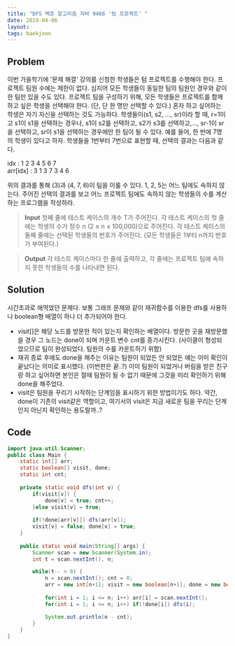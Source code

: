 ```yaml
---
title: "DFS 백준 알고리즘 자바 9466 '텀 프로젝트' "
date: 2019-04-06
layout:
tags: baekjoon
---
```



## Problem
이번 가을학기에 '문제 해결' 강의를 신청한 학생들은 텀 프로젝트를 수행해야 한다. 프로젝트 팀원 수에는 제한이 없다. 심지어 모든 학생들이 동일한 팀의 팀원인 경우와 같이 한 팀만 있을 수도 있다. 프로젝트 팀을 구성하기 위해, 모든 학생들은 프로젝트를 함께하고 싶은 학생을 선택해야 한다. (단, 단 한 명만 선택할 수 있다.) 혼자 하고 싶어하는 학생은 자기 자신을 선택하는 것도 가능하다.
학생들이(s1, s2, ..., sr)이라 할 때, r=1이고 s1이 s1을 선택하는 경우나, s1이 s2를 선택하고, s2가 s3를 선택하고,..., sr-1이 sr을 선택하고, sr이 s1을 선택하는 경우에만 한 팀이 될 수 있다.
예를 들어, 한 반에 7명의 학생이 있다고 하자. 학생들을 1번부터 7번으로 표현할 때, 선택의 결과는 다음과 같다.

idx      : 1	2	3	4	5	6	7<br>
arr[idx] : 3	1	3	7	3	4	6

위의 결과를 통해 (3)과 (4, 7, 6)이 팀을 이룰 수 있다. 1, 2, 5는 어느 팀에도 속하지 않는다.
주어진 선택의 결과를 보고 어느 프로젝트 팀에도 속하지 않는 학생들의 수를 계산하는 프로그램을 작성하라.

> <b>Input</b>
첫째 줄에 테스트 케이스의 개수 T가 주어진다. 각 테스트 케이스의 첫 줄에는 학생의 수가 정수 n (2 ≤ n ≤ 100,000)으로 주어진다. 각 테스트 케이스의 둘째 줄에는 선택된 학생들의 번호가 주어진다. (모든 학생들은 1부터 n까지 번호가 부여된다.)

> <b>Output</b>
각 테스트 케이스마다 한 줄에 출력하고, 각 줄에는 프로젝트 팀에 속하지 못한 학생들의 수를 나타내면 된다.

## Solution
시간초과로 애먹었던 문제다. 보통 그래프 문제와 같이 재귀함수를 이용한 dfs를 사용하나 boolean형 배열이 하나 더 추가되어야 한다.
- visit[]은 해당 노드를 방문한 적이 있는지 확인하는 배열이다. 방문한 곳을 재방문했을 경우 그 노드는 done이 되며 카운트 변수 cnt를 증가시킨다. (사이클이 형성되었으므로 팀이 완성되었다. 팀원의 수를 카운트하기 위함)
- 재귀 종료 후에도 done을 해주는 이유는 팀원이 되었든 안 되었든 얘는 이미 확인이 끝났다는 의미로 표시했다. (이번판은 끝..?) 이미 팀원이 되었거나 버림을 받은 친구랑 하고 싶어하면 본인은 절때 팀원이 될 수 없기 때문에 그것을 미리 확인하기 위해 done을 해주었다.
- visit은 팀원을 꾸리기 시작하는 단계임을 표시하기 위한 방법이기도 하다. 약간, done이 기존의 visit같은 역할이고, 여기서의 visit은 지금 새로운 팀을 꾸리는 단계인지 아닌지 확인하는 용도랄까..?


## Code
```java
import java.util.Scanner;
public class Main {
	static int[] arr;
	static boolean[] visit, done;
	static int cnt;
	
	private static void dfs(int v) {
		if(visit[v]) {
			done[v] = true; cnt++;
		}else visit[v] = true;
		
		if(!done[arr[v]]) dfs(arr[v]);
		visit[v] = false; done[v] = true;
	}
	
	public static void main(String[] args) {
		Scanner scan = new Scanner(System.in);
		int t = scan.nextInt(), n;

		while(t-- > 0) {
			n = scan.nextInt(); cnt = 0;
			arr = new int[n+1]; visit = new boolean[n+1]; done = new boolean[n+1];
			
			for(int i = 1; i <= n; i++) arr[i] = scan.nextInt();
			for(int i = 1; i <= n; i++) if(!done[i]) dfs(i); 

			System.out.println(n - cnt); 
		}
	}
}
```
